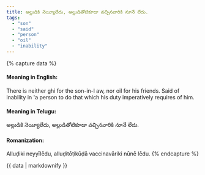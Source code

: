 ```yaml
---
title: అల్లుడికి నెయ్యీలేదు, అల్లుడితోటికూడా వచ్చినవారికి నూనే లేదు.
tags:
  - "son"
  - "said"
  - "person"
  - "oil"
  - "inability"
---
```


{% capture data %}
#### Meaning in English:
There is neither ghi for the son-in-l aw, nor oil for his friends.
Said of inability in 'a person to do that which his duty imperatively requires of him.

#### Meaning in Telugu:
అల్లుడికి నెయ్యీలేదు, అల్లుడితోటికూడా వచ్చినవారికి నూనే లేదు.

#### Romanization:
Alluḍiki neyyīlēdu, alluḍitōṭikūḍā vaccinavāriki nūnē lēdu.
{% endcapture %}

{{ data | markdownify }}


